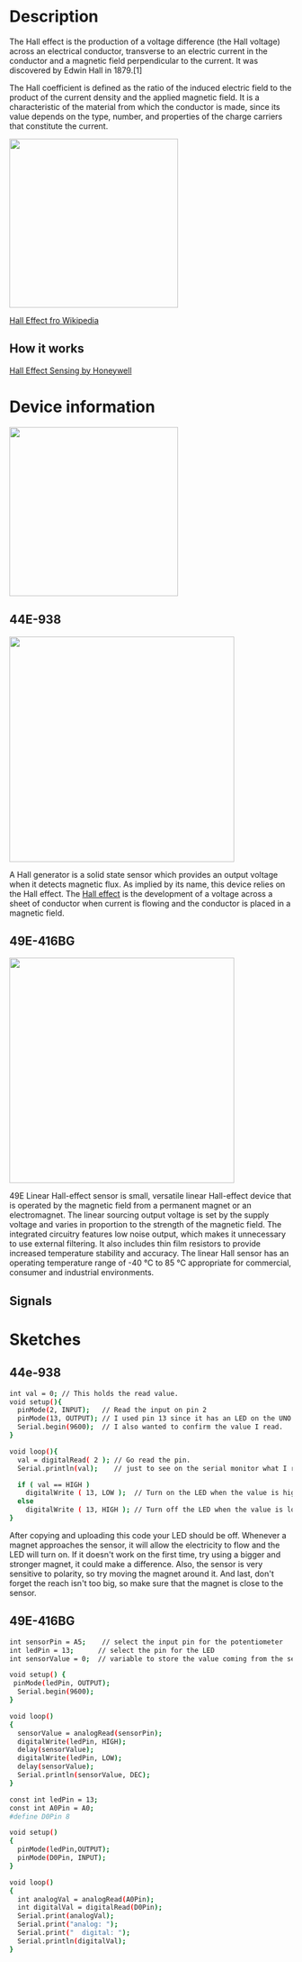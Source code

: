 # Description
The Hall effect is the production of a voltage difference (the Hall voltage) across an electrical conductor, transverse to an electric current in the conductor and a magnetic field perpendicular to the current. It was discovered by Edwin Hall in 1879.[1]

The Hall coefficient is defined as the ratio of the induced electric field to the product of the current density and the applied magnetic field. It is a characteristic of the material from which the conductor is made, since its value depends on the type, number, and properties of the charge carriers that constitute the current.

<img style="width:300px;" src="../img/gionji/m4_cookbook/hall_effect.gif">

[Hall Effect fro Wikipedia](https://en.wikipedia.org/wiki/Hall_effect)

## How it works
[Hall Effect Sensing by Honeywell](http://sensing.honeywell.com/honeywell-sensing-sensors-magnetoresistive-hall-effect-applications-005715-2-en.pdf)

# Device information
<img style="width:300px;" src="../img/gionji/m4_cookbook/44e938_02.jpg">


## 44E-938

<img style="width:400px;" src="../img/gionji/m4_cookbook/44e938.jpg">

A Hall generator is a solid state sensor which provides an output voltage when it detects magnetic flux. As implied by its name, this device relies on the Hall effect. The [Hall effect](https://en.wikipedia.org/wiki/Hall_effect) is the development of a voltage across a sheet of conductor when current is flowing and the conductor is placed in a magnetic field.

## 49E-416BG

<img style="width:400px;" src="../img/gionji/m4_cookbook/49E-416BG_01.PNG">

49E Linear Hall-effect sensor is small, versatile linear Hall-effect device that is operated by the magnetic field from a permanent magnet or an electromagnet. The linear sourcing output voltage is set by the supply voltage and varies in proportion to the strength of the magnetic field.  The integrated circuitry features low noise output, which makes it 
unnecessary to use external filtering. It also includes thin film resistors to provide increased temperature stability and accuracy. The linear Hall sensor has an operating temperature range of -40 °C to 85 °C appropriate for commercial, consumer and industrial environments. 

## Signals


# Sketches

## 44e-938


``` bash
int val = 0; // This holds the read value.
void setup(){
  pinMode(2, INPUT);   // Read the input on pin 2
  pinMode(13, OUTPUT); // I used pin 13 since it has an LED on the UNO built-in.
  Serial.begin(9600);  // I also wanted to confirm the value I read.
}

void loop(){
  val = digitalRead( 2 ); // Go read the pin.
  Serial.println(val);    // just to see on the serial monitor what I read.

  if ( val == HIGH )
    digitalWrite ( 13, LOW );  // Turn on the LED when the value is high.
  else
    digitalWrite ( 13, HIGH ); // Turn off the LED when the value is low.
}
```

After copying and uploading this code your LED should be off. Whenever a magnet approaches the sensor, it will allow the electricity to flow and the LED will turn on.
If it doesn't work on the first time, try using a bigger and stronger magnet, it could make a difference. Also, the sensor is very sensitive to polarity, so try moving the magnet around it. And last, don't forget the reach isn't too big, so make sure that the magnet is close to the sensor.


## 49E-416BG

``` bash
int sensorPin = A5;    // select the input pin for the potentiometer
int ledPin = 13;      // select the pin for the LED
int sensorValue = 0;  // variable to store the value coming from the sensor

void setup() {
 pinMode(ledPin, OUTPUT); 
  Serial.begin(9600); 
}

void loop() 
{ 
  sensorValue = analogRead(sensorPin);    
  digitalWrite(ledPin, HIGH);  
  delay(sensorValue);          
  digitalWrite(ledPin, LOW);   
  delay(sensorValue);
  Serial.println(sensorValue, DEC);  
}
``` 



``` bash
const int ledPin = 13;
const int A0Pin = A0;
#define D0Pin 8

void setup()
{
  pinMode(ledPin,OUTPUT);
  pinMode(D0Pin, INPUT);
}

void loop()
{
  int analogVal = analogRead(A0Pin);
  int digitalVal = digitalRead(D0Pin);
  Serial.print(analogVal);
  Serial.print("analog: ");
  Serial.print("  digital: ");
  Serial.println(digitalVal);
}
```
